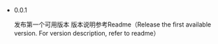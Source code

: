 - 0.0.1

  发布第一个可用版本 版本说明参考Readme（Release the first available version. For version description, refer to readme）

